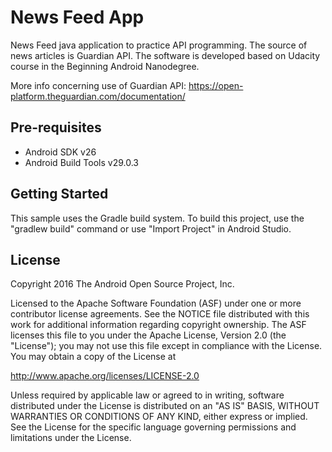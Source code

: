 News Feed App
===================================

News Feed java application to practice API programming. The source of news articles is Guardian API.
The software is developed based on Udacity course in the Beginning Android Nanodegree.

More info concerning use of Guardian API:
https://open-platform.theguardian.com/documentation/

Pre-requisites
--------------

- Android SDK v26
- Android Build Tools v29.0.3

Getting Started
---------------

This sample uses the Gradle build system. To build this project, use the
"gradlew build" command or use "Import Project" in Android Studio.


License
-------

Copyright 2016 The Android Open Source Project, Inc.

Licensed to the Apache Software Foundation (ASF) under one or more contributor
license agreements.  See the NOTICE file distributed with this work for
additional information regarding copyright ownership.  The ASF licenses this
file to you under the Apache License, Version 2.0 (the "License"); you may not
use this file except in compliance with the License.  You may obtain a copy of
the License at

http://www.apache.org/licenses/LICENSE-2.0

Unless required by applicable law or agreed to in writing, software
distributed under the License is distributed on an "AS IS" BASIS, WITHOUT
WARRANTIES OR CONDITIONS OF ANY KIND, either express or implied.  See the
License for the specific language governing permissions and limitations under
the License.
